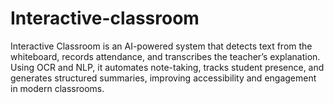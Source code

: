 # Interactive-classroom
Interactive Classroom is an AI-powered system that detects text from the whiteboard, records attendance, and transcribes the teacher’s explanation. Using OCR and NLP, it automates note-taking, tracks student presence, and generates structured summaries, improving accessibility and engagement in modern classrooms.
